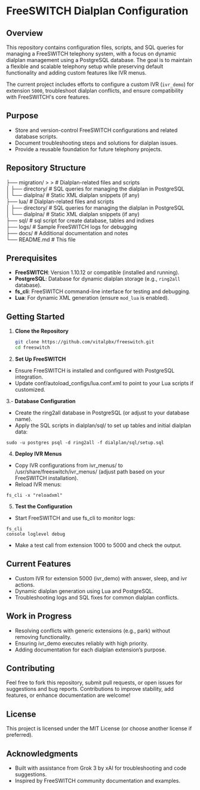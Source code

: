 # FreeSWITCH Dialplan Configuration

## Overview

This repository contains configuration files, scripts, and SQL queries for managing a FreeSWITCH telephony system, with a focus on dynamic dialplan management using a PostgreSQL database. The goal is to maintain a flexible and scalable telephony setup while preserving default functionality and adding custom features like IVR menus.

The current project includes efforts to configure a custom IVR (`ivr_demo`) for extension `5000`, troubleshoot dialplan conflicts, and ensure compatibility with FreeSWITCH's core features.

## Purpose

- Store and version-control FreeSWITCH configurations and related database scripts.
- Document troubleshooting steps and solutions for dialplan issues.
- Provide a reusable foundation for future telephony projects.

## Repository Structure

├── migration/          > > # Dialplan-related files and scripts<br>
│   ├── directory/      # SQL queries for managing the dialplan in PostgreSQL<br>
│   └── dialplna/       # Static XML dialplan snippets (if any)<br>
├── lua/                # Dialplan-related files and scripts<br>
│   ├── directory/      # SQL queries for managing the dialplan in PostgreSQL<br>
│   └── dialplna/       # Static XML dialplan snippets (if any)<br>
├── sql/                # sql script for create database, tables and indixes<br>
├── logs/               # Sample FreeSWITCH logs for debugging<br>
├── docs/               # Additional documentation and notes<br>
└── README.md           # This file<br>


## Prerequisites

- **FreeSWITCH**: Version 1.10.12 or compatible (installed and running).
- **PostgreSQL**: Database for dynamic dialplan storage (e.g., `ring2all` database).
- **fs_cli**: FreeSWITCH command-line interface for testing and debugging.
- **Lua**: For dynamic XML generation (ensure `mod_lua` is enabled).

## Getting Started

1. **Clone the Repository**
   ```bash
   git clone https://github.com/vitalpbx/freeswitch.git
   cd freeswitch
   
2. **Set Up FreeSWITCH**
- Ensure FreeSWITCH is installed and configured with PostgreSQL integration.
- Update conf/autoload_configs/lua.conf.xml to point to your Lua scripts if customized.

3.- **Database Configuration**
- Create the ring2all database in PostgreSQL (or adjust to your database name).
- Apply the SQL scripts in dialplan/sql/ to set up tables and initial dialplan data:
```console
sudo -u postgres psql -d ring2all -f dialplan/sql/setup.sql
```
4. **Deploy IVR Menus**
- Copy IVR configurations from ivr_menus/ to /usr/share/freeswitch/ivr_menus/ (adjust path based on your FreeSWITCH installation).
- Reload IVR menus:
```console
fs_cli -x "reloadxml"
```

5. **Test the Configuration**
- Start FreeSWITCH and use fs_cli to monitor logs:
```console
fs_cli
console loglevel debug
```
- Make a test call from extension 1000 to 5000 and check the output.

## Current Features
- Custom IVR for extension 5000 (ivr_demo) with answer, sleep, and ivr actions.
- Dynamic dialplan generation using Lua and PostgreSQL.
- Troubleshooting logs and SQL fixes for common dialplan conflicts.

## Work in Progress
- Resolving conflicts with generic extensions (e.g., park) without removing functionality.
- Ensuring ivr_demo executes reliably with high priority.
- Adding documentation for each dialplan extension’s purpose.

## Contributing
Feel free to fork this repository, submit pull requests, or open issues for suggestions and bug reports. Contributions to improve stability, add features, or enhance documentation are welcome!

## License
This project is licensed under the MIT License (or choose another license if preferred).

## Acknowledgments
- Built with assistance from Grok 3 by xAI for troubleshooting and code suggestions.
- Inspired by FreeSWITCH community documentation and examples.
